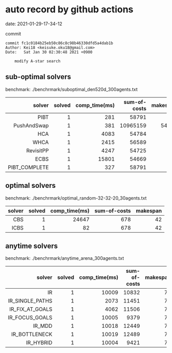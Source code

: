 auto record by github actions
===
date: 2021-01-29-17-34-12

commit
```
commit fc1c0184b25eb50c86c8c98b46330dfd5a4dab1b
Author: Kei18 <keisuke.oku18@gmail.com>
Date:   Sat Jan 30 02:30:48 2021 +0900

    modify A-star search

```

## sub-optimal solvers
benchmark: ./benchrmark/suboptimal_den520d_300agents.txt

|solver | solved | comp_time(ms) | sum-of-costs | makespan |
| ---: | ---: | ---: | ---: | ---: |
| PIBT | 1 | 281 | 58791 | 386 |
| PushAndSwap | 1 | 381 | 10965159 | 54639 |
| HCA | 1 | 4083 | 54784 | 386 |
| WHCA | 1 | 2415 | 56589 | 386 |
| RevisitPP | 1 | 4247 | 54725 | 392 |
| ECBS | 1 | 15801 | 54669 | 389 |
| PIBT_COMPLETE | 1 | 327 | 58791 | 386 |

## optimal solvers
benchmark: ./benchrmark/optimal_random-32-32-20_30agents.txt

|solver | solved | comp_time(ms) | sum-of-costs | makespan |
| ---: | ---: | ---: | ---: | ---: |
| CBS | 1 | 24647 | 678 | 42 |
| ICBS | 1 | 82 | 678 | 42 |

## anytime solvers
benchmark: ./benchrmark/anytime_arena_300agents.txt

|solver | solved | comp_time(ms) | sum-of-costs | makespan |
| ---: | ---: | ---: | ---: | ---: |
| IR | 1 | 10009 | 10832 | 79 |
| IR_SINGLE_PATHS | 1 | 2073 | 11451 | 79 |
| IR_FIX_AT_GOALS | 1 | 4062 | 11506 | 79 |
| IR_FOCUS_GOALS | 1 | 10005 | 9379 | 79 |
| IR_MDD | 1 | 10018 | 12449 | 79 |
| IR_BOTTLENECK | 1 | 10019 | 12489 | 79 |
| IR_HYBRID | 1 | 10004 | 9421 | 79 |
